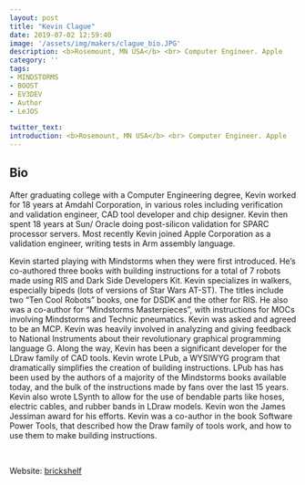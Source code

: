 ```yaml
---
layout: post
title: "Kevin Clague"
date: 2019-07-02 12:59:40
image: '/assets/img/makers/clague_bio.JPG'
description: <b>Rosemount, MN USA</b> <br> Computer Engineer. Apple
category: ''
tags:
- MINDSTORMS
- BOOST
- EV3DEV
- Author
- LeJOS

twitter_text:
introduction: <b>Rosemount, MN USA</b> <br> Computer Engineer. Apple
---
```




## Bio

After graduating college with a Computer
Engineering degree, Kevin worked for 18
years at Amdahl Corporation, in various
roles including verification and validation
engineer, CAD tool developer and chip
designer. Kevin then spent 18 years at Sun/
Oracle doing post-silicon validation for
SPARC processor servers. Most recently
Kevin joined Apple Corporation as a
validation engineer, writing tests in Arm
assembly language. <br>

Kevin started playing with Mindstorms when
they were first introduced. He’s co-authored
three books with building instructions for a
total of 7 robots made using RIS and Dark
Side Developers Kit. Kevin specializes in
walkers, especially bipeds (lots of versions of Star Wars AT-ST). The titles
include two “Ten Cool Robots” books, one for DSDK and the other for RIS.
He also was a co-author for “Mindstorms Masterpieces”, with instructions
for MOCs involving Mindstorms and Technic pneumatics.
Kevin was asked and agreed to be an MCP. Kevin was heavily involved in
analyzing and giving feedback to National Instruments about their
revolutionary graphical programming language G.
Along the way, Kevin has been a significant developer for the LDraw family
of CAD tools. Kevin wrote LPub, a WYSIWYG program that dramatically
simplifies the creation of building instructions. LPub has has been used by
the authors of a majority of the Mindstorms books available today, and the
bulk of the instructions made by fans over the last 15 years. Kevin also
wrote LSynth to allow for the use of bendable parts like hoses, electric
cables, and rubber bands in LDraw models. Kevin won the James
Jessiman award for his efforts. Kevin was a co-author in the book
Software Power Tools, that described how the Draw family of tools work,
and how to use them to make building instructions.

<br>

Website: [brickshelf](http://www.brickshelf.com/cgi-bin/gallery.cgi?m=kclague)



